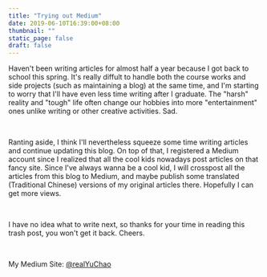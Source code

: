 ```yaml
---
title: "Trying out Medium"
date: 2019-06-10T16:39:00+08:00
thumbnail: ""
static_page: false
draft: false
---
```

Haven't been writing articles for almost half a year because I got back to school this spring. It's really diffult to handle both the course works and side projects (such as maintaining a blog) at the same time, and I'm starting to worry that I'll have even less time writing after I graduate. The "harsh" reality and "tough" life often change our hobbies into more "entertainment" ones unlike writing or other creative activities. Sad.

<br />

Ranting aside, I think I'll nevertheless squeeze some time writing articles and continue updating this blog. On top of that, I registered a Medium account since I realized that all the cool kids nowadays post articles on that fancy site. Since I've always wanna be a cool kid, I will crosspost all the articles from this blog to Medium, and maybe publish some translated (Traditional Chinese) versions of my original articles there. Hopefully I can get more views.

<br />

I have no idea what to write next, so thanks for your time in reading this trash post, you won't get it back. Cheers.

<br />

My Medium Site: [@realYuChao](https://medium.com/@realYuChao)